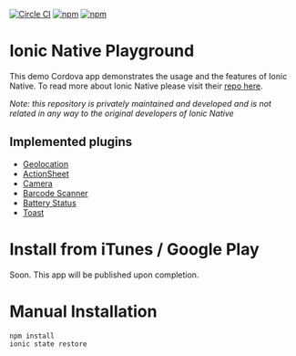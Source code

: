 [![Circle CI](https://circleci.com/gh/ihadeed/ionic-native-playground.svg?style=svg)](https://circleci.com/gh/ihadeed/ionic-native-playground)
[![npm](https://img.shields.io/npm/l/express.svg)](https://www.npmjs.com/package/ionic-native-playground)
[![npm](https://img.shields.io/npm/v/npm.svg)](https://www.npmjs.com/package/ionic-native-playground)

# Ionic Native Playground

This demo Cordova app demonstrates the usage and the features of Ionic Native. To read more about Ionic Native please visit their [repo here](https://github.com/driftyco/ionic-native). 

*Note: this repository is privately maintained and developed and is not related in any way to the original developers of Ionic Native*

## Implemented plugins
- [Geolocation](http://ionicframework.com/docs/v2/native/Geolocation)
- [ActionSheet](http://ionicframework.com/docs/v2/native/Action%20Sheet/)
- [Camera](http://ionicframework.com/docs/v2/native/Camera)
- [Barcode Scanner](http://ionicframework.com/docs/v2/native/Barcode%20Scanner)
- [Battery Status](http://ionicframework.com/docs/v2/native/Battert%20Status)
- [Toast](http://ionicframework.com/docs/v2/native/Toast)

# Install from iTunes / Google Play
Soon.
This app will be published upon completion.

# Manual Installation
```shell
npm install
ionic state restore
```
